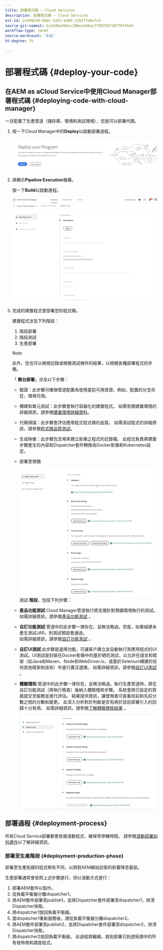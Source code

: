 ```yaml
---
title: 部署程式碼 — Cloud Services
description: 部署程式碼 — Cloud Services
exl-id: 2c698d38-6ddc-4203-b499-22027fe8e7c4
source-git-commit: bcd106a39bec286e2a09ac7709758728f76f9544
workflow-type: tm+mt
source-wordcount: '616'
ht-degree: 2%

---
```


# 部署程式碼 {#deploy-your-code}

## 在AEM as aCloud Service中使用Cloud Manager部署程式碼 {#deploying-code-with-cloud-manager}

一旦配置了生產管道（儲存庫、環境和測試環境），您就可以部署代碼。

1. 按一下Cloud Manager中的&#x200B;**Deploy**&#x200B;以啟動部署過程。

   ![](assets/deploy-code1.png)


1. 將顯示&#x200B;**Pipeline Execution**&#x200B;螢幕。

   按一下&#x200B;**Build**&#x200B;以啟動進程。

   ![](assets/deploy-code2.png)

1. 完成的建置程式會部署您的程式碼。

   建置程式涉及下列階段：

   1. 階段部署
   1. 階段測試
   1. 生產部署

   >[!NOTE]
   >
   >此外，您也可以檢視記錄或檢閱測試條件的結果，以檢閱各種部署程式的步驟。

   「 **舞台部署**」涉及以下步驟：

   * 驗證：此步驟可確保管道配置為使用當前可用資源，例如，配置的分支存在，環境可用。
   * 構建和單元測試：此步驟會執行容器化的建置程式。 如需有關建置環境的詳細資訊，請參閱[建置環境詳細資料](/help/implementing/cloud-manager/getting-access-to-aem-in-cloud/build-environment-details.md)。
   * 代碼掃描：此步驟會評估應用程式程式碼的品質。 如需測試程式的詳細資訊，請參閱[程式碼品質測試](/help/implementing/cloud-manager/code-quality-testing.md)。
   * 生成映像：此步驟包含用來建立影像之程式的記錄檔。 此程式負責將建置步驟產生的內容和Dispatcher套件轉換為Docker影像和Kubernetes設定。
   * 部署至預備

      ![](assets/stage-deployment.png)
   測試 **階段**，包括下列步驟：

   * **產品功能測試**:Cloud Manager管道執行將支援針對預備環境執行的測試。如需詳細資訊，請參閱[產品功能測試](/help/implementing/cloud-manager/functional-testing.md#product-functional-testing) 。

   * **自訂功能測試**:管道中的此步驟一律存在，且無法略過。但是，如果組建未產生測試JAR，則測試預設會通過。\
      如需詳細資訊，請參閱[自訂功能測試](/help/implementing/cloud-manager/functional-testing.md#custom-functional-testing) 。

   * **自訂UI測試**:此步驟是選用功能，可讓客戶建立並自動執行其應用程式的UI測試。UI測試是封裝在Docker影像中的基於硒的測試，以允許在語言和框架（如Java和Maven、Node和WebDriver.io，或基於Selenium構建的任何其他框架和技術）中進行廣泛選擇。
如需詳細資訊，請參閱[自訂UI測試](https://experienceleague.adobe.com/docs/experience-manager-cloud-service/implementing/using-cloud-manager/test-results/functional-testing.html?lang=en#custom-ui-testing) 。


   * **體驗稽核**:管道中的此步驟一律存在，且無法略過。執行生產管道時，將在自訂功能測試（將執行檢查）後納入體驗稽核步驟。 系統會將已設定的頁面提交至服務並進行評估。 結果提供資訊，讓使用者可查看目前和先前分數之間的分數和變更。 此深入分析對於判斷是否有將於目前部署引入的回歸十分有用。
如需詳細資訊，請參閱[了解體驗稽核結果](/help/implementing/cloud-manager/experience-audit-testing.md) 。

      ![](assets/stage-testing.png)





## 部署過程 {#deployment-process}

所有Cloud Service部署都會依循滾動程式，確保零停機時間。 請參閱[滾動部署如何運作](https://experienceleague.adobe.com/docs/experience-manager-cloud-service/implementing/deploying/overview.html#how-rolling-deployments-work)以了解詳細資訊。

### 部署至生產階段 {#deployment-production-phase}

部署至生產拓撲的程式稍有不同，以將對AEM網站訪客的影響降至最低。

生產部署通常會依照上述步驟進行，但以滾動方式進行：

1. 部署AEM套件以製作。
1. 從負載平衡器分離dispatcher1。
1. 將AEM套件部署至publish1，並將Dispatcher套件部署至dispatcher1，排清Dispatcher快取。
1. 將dispatcher1放回負載平衡器。
1. 當dispatcher1重新服務後，請從負載平衡器分離dispatcher2。
1. 將AEM套件部署至publish2，並將Dispatcher套件部署至dispatcher2，排清Dispatcher快取。
1. 將dispatcher2放回負載平衡器。
此過程將繼續，直到部署已到達拓撲中的所有發佈商和調度程式。
